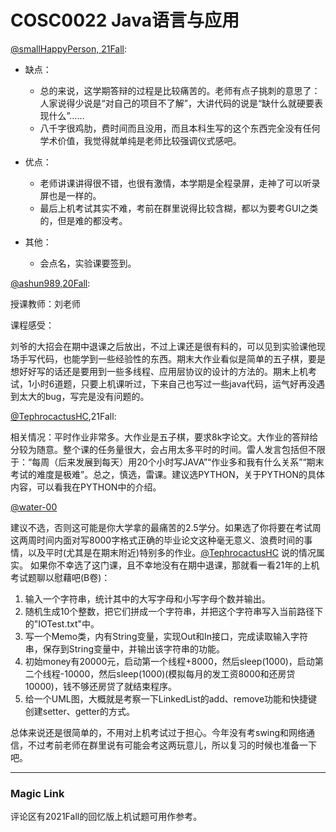 
# COSC0022 Java语言与应用

[@smallHappyPerson, 21Fall](https://github.com/smallHappyPerson):

- 缺点：
  - 总的来说，这学期答辩的过程是比较痛苦的。老师有点子挑刺的意思了：人家说得少说是“对自己的项目不了解”，大讲代码的说是“缺什么就硬要表现什么”……
  - 八千字很鸡肋，费时间而且没用，而且本科生写的这个东西完全没有任何学术价值，我觉得就单纯是老师比较强调仪式感吧。

- 优点：
  - 老师讲课讲得很不错，也很有激情，本学期是全程录屏，走神了可以听录屏也是一样的。
  - 最后上机考试其实不难，考前在群里说得比较含糊，都以为要考GUI之类的，但是难的都没考。

- 其他：
  - 会点名，实验课要签到。





[@ashun989,20Fall](https://github.com/ashun989):

授课教师：刘老师

课程感受：

刘爷的大招会在期中退课之后放出，不过上课还是很有料的，可以见到实验课他现场手写代码，也能学到一些经验性的东西。期末大作业看似是简单的五子棋，要是想好好写的话还是要用到一些多线程、应用层协议的设计的方法的。期末上机考试，1小时6道题，只要上机课听过，下来自己也写过一些java代码，运气好再没遇到太大的bug，写完是没有问题的。



[@TephrocactusHC](https://github.com/TephrocactusHC),21Fall:

相关情况：平时作业非常多。大作业是五子棋，要求8k字论文。大作业的答辩给分较为随意。整个课的任务量很大，会占用太多平时的时间。雷人发言包括但不限于：“每周（后来发展到每天）用20个小时写JAVA”“作业多和我有什么关系”“期末考试的难度是极难”。总之，慎选，雷课。建议选PYTHON，关于PYTHON的具体内容，可以看我在PYTHON中的介绍。



[@water-00](https://github.com/water-00)

建议不选，否则这可能是你大学拿的最痛苦的2.5学分。如果选了你将要在考试周这两周时间内面对写8000字格式正确的毕业论文这种毫无意义、浪费时间的事情，以及平时(尤其是在期末附近)特别多的作业。[@TephrocactusHC](https://github.com/TephrocactusHC) 说的情况属实。
如果你不幸选了这门课，且不幸地没有在期中退课，那就看一看21年的上机考试题聊以慰藉吧(B卷)：

1. 输入一个字符串，统计其中的大写字母和小写字母个数并输出。
2. 随机生成10个整数，把它们拼成一个字符串，并把这个字符串写入当前路径下的"IOTest.txt"中。
3. 写一个Memo类，内有String变量，实现Out和In接口，完成读取输入字符串，保存到String变量中，并输出该字符串的功能。
4. 初始money有20000元，启动第一个线程+8000，然后sleep(1000)，启动第二个线程-10000，然后sleep(1000)(模拟每月的发工资8000和还房贷10000)，钱不够还房贷了就结束程序。
5. 给一个UML图，大概就是考察一下LinkedList的add、remove功能和快捷键创建setter、getter的方式。

总体来说还是很简单的，不用对上机考试过于担心。今年没有考swing和网络通信，不过考前老师在群里说有可能会考这两玩意儿，所以复习的时候也准备一下吧。





---

### Magic Link

评论区有2021Fall的回忆版上机试题可用作参考。